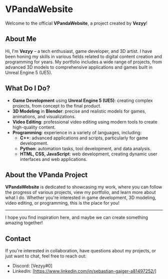 # VPandaWebsite

Welcome to the official **VPandaWebsite**, a project created by **Vezyy**!

## About Me

Hi, I'm **Vezyy** – a tech enthusiast, game developer, and 3D artist. I have been honing my skills in various fields related to digital content creation and programming for years. My portfolio includes a wide range of projects, from advanced 3D models to comprehensive applications and games built in Unreal Engine 5 (UE5).

## What Do I Do?

- **Game Development** using **Unreal Engine 5 (UE5)**: creating complex projects, from concept to the final product.
- **3D Modeling** in **Blender**: precise and realistic models for games, animations, and visualizations.
- **Video Editing**: professional video editing using modern tools to create high-quality content.
- **Programming**: experience in a variety of languages, including:
  - **C++**: advanced applications and scripts, particularly for game development.
  - **Python**: automation tasks, tool development, and data analysis.
  - **HTML, CSS, JavaScript**: web development, creating dynamic user interfaces and web applications.

## About the VPanda Project

**VPandaWebsite** is dedicated to showcasing my work, where you can follow the progress of various projects, view my portfolio, and learn more about what I do. Whether you're interested in game development, 3D modeling, video editing, or programming, this is the place for you!

---

I hope you find inspiration here, and maybe we can create something amazing together!

## Contact

If you're interested in collaboration, have questions about my projects, or just want to chat, feel free to reach out:

- Discord: [Vezyy#0]
- LinkedIn: [https://www.linkedin.com/in/sebastian-gajger-a81497252/]
